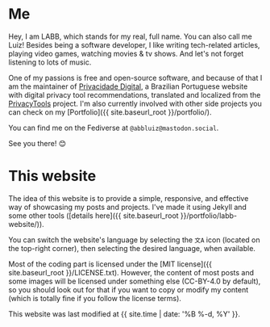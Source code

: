 Me <a name="me"></a>
===

Hey, I am LABB, which stands for my real, full name. You can also call me Luiz! Besides being a software developer, I like writing tech-related articles, playing video games, watching movies & tv shows. And let's not forget listening to lots of music.

One of my passions is free and open-source software, and because of that I am the maintainer of [Privacidade Digital](https://www.privacidade.digital/), a Brazilian Portuguese website with digital privacy tool recommendations, translated and localized from the [PrivacyTools](https://www.privacytools.io/) project. I'm also currently involved with other side projects you can check on my [Portfolio]({{ site.baseurl_root }}/portfolio/).

You can find me on the Fediverse at `@abbluiz@mastodon.social`. 

See you there! 😊

This website <a name="this-website"></a>
===

The idea of this website is to provide a simple, responsive, and effective way of showcasing my posts and projects. I've made it using Jekyll and some other tools ([details here]({{ site.baseurl_root }}/portfolio/labb-website/)). 

You can switch the website's language by selecting the `文A` icon (located on the top-right corner), then selecting the desired language, when available.

Most of the coding part is licensed under the [MIT license]({{ site.baseurl_root }}/LICENSE.txt). However, the content of most posts and some images will be licensed under something else (CC-BY-4.0 by default), so you should look out for that if you want to copy or modify my content (which is totally fine if you follow the license terms).

This website was last modified at {{ site.time | date: '%B %-d, %Y' }}.